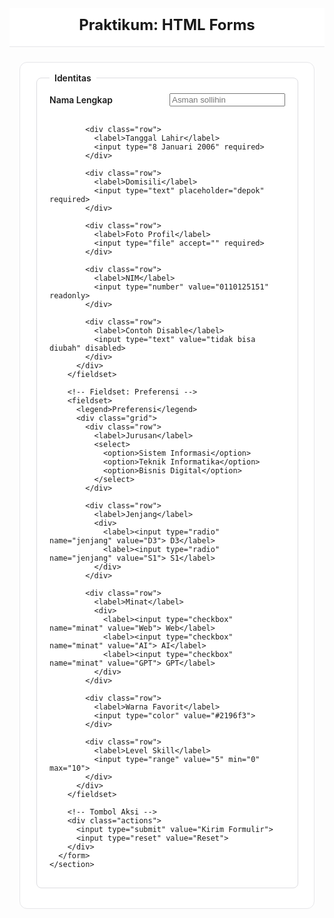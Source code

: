 <!DOCTYPE html>
<html lang="en">
<head>
  <meta charset="UTF-8" />
  <meta name="viewport" content="width=device-width, initial-scale=1.0" />
  <meta http-equiv="X-UA-Compatible" content="ie=edge" />
  <title>Praktikum: HTML Forms</title>
  <style>
    :root {
      --gap: 1rem;
    }

    body {
      font-family: system-ui, -apple-system, Segoe UI, Roboto, Helvetica, Arial, sans-serif;
      line-height: 1.5;
      margin: 0;
      background: #f7f7f8;
      color: #222;
    }

    header, main, footer {
      max-width: 900px;
      margin: 0 auto;
      padding: 0.75rem 1rem;
    }

    header {
      background: #fff;
      border-bottom: 1px solid #e6e6e9;
      position: sticky;
      top: 0;
      z-index: 10;
    }

    h1 {
      margin: 0 0 0.5rem;
      font-size: 1.5rem;
      text-align: center;
    }

    section {
      background: #fff;
      border: 1px solid #e6e6e9;
      border-radius: 0.75rem;
      padding: 1rem 1.5rem;
      margin: 0.75rem 0;
    }

    fieldset {
      border: 1px solid #dcdce0;
      border-radius: 0.5rem;
      padding: 1rem 1.25rem;
      margin-bottom: 1rem;
    }

    legend {
      padding: 0 0.5rem;
      font-weight: 600;
    }

    .grid {
      display: grid;
      grid-template-columns: 1fr;
      gap: var(--gap);
    }

    .row {
      display: grid;
      grid-template-columns: 180px 1fr;
      align-items: center;
      gap: 0.75rem;
    }

    label {
      font-weight: 600;
    }

    input[type="text"],
    input[type="password"],
    input[type="email"],
    input[type="number"],
    input[type="date"],
    input[type="time"],
    input[type="url"],
    input[type="tel"],
    input[type="search"],
    input[type="color"],
    input[type="file"],
    select,
    textarea,
    input[type="range"] {
      width: 100%;
      max-width: 500px;
      padding: 0.55rem 0.6rem;
      border: 1px solid #cfd3d8;
      border-radius: 0.5rem;
      background: #fff;
      box-sizing: border-box;
    }

    input[type="color"] {
      padding: 0;
      height: 2.25rem;
    }

    textarea {
      min-height: 90px;
    }

    .actions {
      display: flex;
      gap: 0.75rem;
      flex-wrap: wrap;
      margin-top: 0.75rem;
    }

    button,
    input[type="submit"],
    input[type="reset"] {
      border: 1px solid #1e88e5;
      background: #2196f3;
      color: #fff;
      padding: 0.6rem 1rem;
      border-radius: 0.5rem;
      cursor: pointer;
    }

    input[type="reset"] {
      border-color: #9e9e9e;
      background: #bdbdbd;
    }

    footer {
      color: #666;
      font-size: 0.9rem;
      text-align: center;
      padding-top: 0.5rem;
    }

    @media (max-width: 720px) {
      header, main, footer {
        padding: 0.75rem;
      }

      section {
        padding: 1rem;
        margin: 0.75rem 0.5rem;
      }

      fieldset {
        padding: 1rem;
      }

      .row {
        grid-template-columns: 1fr;
        gap: 0.5rem;
      }

      input, select, textarea {
        max-width: 100%;
      }

      .actions {
        justify-content: center;
      }
    }
  </style>
</head>
<body>
  <header>
    <h1>Praktikum: HTML Forms</h1>
  </header>

  <main>
    <section>
      <form action="#" method="post">
        <!-- Fieldset: Identitas -->
        <fieldset>
          <legend>Identitas</legend>
          <div class="grid">
            <div class="row">
              <label>Nama Lengkap</label>
              <input type="text" placeholder="Asman sollihin" required>
            </div>

            <div class="row">
              <label>Tanggal Lahir</label>
              <input type="8 Januari 2006" required>
            </div>

            <div class="row">
              <label>Domisili</label>
              <input type="text" placeholder="depok" required>
            </div>

            <div class="row">
              <label>Foto Profil</label>
              <input type="file" accept="" required>
            </div>

            <div class="row">
              <label>NIM</label>
              <input type="number" value="0110125151" readonly>
            </div>

            <div class="row">
              <label>Contoh Disable</label>
              <input type="text" value="tidak bisa diubah" disabled>
            </div>
          </div>
        </fieldset>

        <!-- Fieldset: Preferensi -->
        <fieldset>
          <legend>Preferensi</legend>
          <div class="grid">
            <div class="row">
              <label>Jurusan</label>
              <select>
                <option>Sistem Informasi</option>
                <option>Teknik Informatika</option>
                <option>Bisnis Digital</option>
              </select>
            </div>

            <div class="row">
              <label>Jenjang</label>
              <div>
                <label><input type="radio" name="jenjang" value="D3"> D3</label>
                <label><input type="radio" name="jenjang" value="S1"> S1</label>
              </div>
            </div>

            <div class="row">
              <label>Minat</label>
              <div>
                <label><input type="checkbox" name="minat" value="Web"> Web</label>
                <label><input type="checkbox" name="minat" value="AI"> AI</label>
                <label><input type="checkbox" name="minat" value="GPT"> GPT</label>
              </div>
            </div>

            <div class="row">
              <label>Warna Favorit</label>
              <input type="color" value="#2196f3">
            </div>

            <div class="row">
              <label>Level Skill</label>
              <input type="range" value="5" min="0" max="10">
            </div>
          </div>
        </fieldset>

        <!-- Tombol Aksi -->
        <div class="actions">
          <input type="submit" value="Kirim Formulir">
          <input type="reset" value="Reset">
        </div>
      </form>
    </section>
  </main>
<head>
  <meta charset="UTF-8">
  <meta name="viewport" content="width=device-width, initial-scale=1">
  <title></title>
</head>

<body>
  
</body>

</html>
